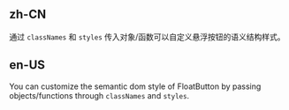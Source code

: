 ## zh-CN

通过 `classNames` 和 `styles` 传入对象/函数可以自定义悬浮按钮的语义结构样式。

## en-US

You can customize the semantic dom style of FloatButton by passing objects/functions through `classNames` and `styles`.
